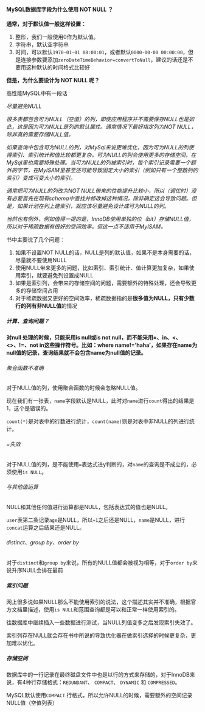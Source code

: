 #### MySQL数据库字段为什么使用 NOT NULL ？

**通常，对于默认值一般这样设置：**

1. 整形，我们一般使用0作为默认值。
2. 字符串，默认空字符串
3. 时间，可以默认`1970-01-01 08:00:01`，或者默认`0000-00-00 00:00:00`，但是连接参数要添加`zeroDateTimeBehavior=convertToNull`，建议的话还是不要用这种默认的时间格式比较好

**但是，为什么要设计为 NOT NULL 呢？**

高性能MySQL中有一段话

*尽量避免NULL*

*很多表都包含可为NULL（空值）的列，即使应用程序并不需要保存NULL也是如此，这是因为可为NULL是列的默认属性。通常情况下最好指定列为NOT NULL，除非真的需要存储NULL值。*

*如果查询中包含可为NULL的列，对MySql来说更难优化，因为可为NULL的列使得索引、索引统计和值比较都更复杂。可为NULL的列会使用更多的存储空间，在MySql里也需要特殊处理。当可为NULL的列被索引时，每个索引记录需要一个额外的字节，在MyISAM里甚至还可能导致固定大小的索引（例如只有一个整数列的索引）变成可变大小的索引。*

*通常把可为NULL的列改为NOT NULL带来的性能提升比较小，所以（调优时）没有必要首先在现有schema中查找并修改掉这种情况，除非确定这会导致问题。但是，如果计划在列上建索引，就应该尽量避免设计成可为NULL的列。*

*当然也有例外，例如值得一提的是，InnoDB使用单独的位（bit）存储NULL值，所以对于稀疏数据有很好的空间效率。但这一点不适用于MyISAM。*

书中主要说了几个问题：

1. 如果不设置NOT NULL的话，NULL是列的默认值，如果不是本身需要的话，尽量就不要使用NULL
2. 使用NULL带来更多的问题，比如索引、索引统计、值计算更加复杂，如果使用索引，就要避免列设置成NULL
3. 如果是索引列，会带来的存储空间的问题，需要额外的特殊处理，还会导致更多的存储空间占用
4. 对于稀疏数据又更好的空间效率，稀疏数据指的是**很多值为NULL，只有少数行的列有非NULL值**的情况

##### 计算、查询问题？

**对null 处理的时候，只能采用is null或is not null，而不能采用=、in、<、<>、!=、not in这些操作符号。比如：where name!=’haha’，如果存在name为null值的记录，查询结果就不会包含name为null值的记录。**

###### 聚合函数不准确

对于NULL值的列，使用聚合函数的时候会忽略NULL值。

现在我们有一张表，`name`字段默认是NULL，此时对`name`进行`count`得出的结果是1，这个是错误的。

`count(*)`是对表中的行数进行统计，`count(name)`则是对表中非NULL的列进行统计。

###### =失效

对于NULL值的列，是不能使用`=`表达式进y判断的，对`name`的查询是不成立的，必须使用`is NULL`。

###### 与其他值运算

NULL和其他任何值进行运算都是NULL，包括表达式的值也是NULL。

`user`表第二条记录`age`是NULL，所以`+1`之后还是NULL，`name`是NULL，进行`concat`运算之后结果还是NULL。

###### distinct、group by、order by

对于`distinct`和`group by`来说，所有的NULL值都会被视为相等，对于`order by`来说升序NULL会排在最前

##### 索引问题

网上很多说如果NULL那么不能使用索引的说法，这个描述其实并不准确，根据官方文档里描述，使用`is NULL`和范围查询都是可以和正常一样使用索引的。

往数据库中继续插入一些数据进行测试，当NULL列值变多之后发现索引失效了。

索引列存在NULL就会存在书中所说的导致优化器在做索引选择的时候更复杂，更加难以优化。

##### 存储空间

数据库中的一行记录在最终磁盘文件中也是以行的方式来存储的，对于InnoDB来说，有4种行存储格式：`REDUNDANT`、 `COMPACT`、 `DYNAMIC` 和 `COMPRESSED`。

MySQL默认使用`COMPACT` 行格式，所以允许NULL的时候，需要额外的空间记录NULL值（空值列表）